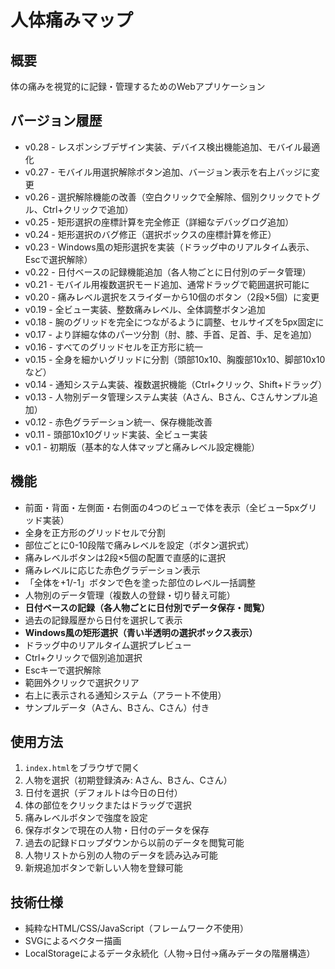 # 人体痛みマップ

## 概要
体の痛みを視覚的に記録・管理するためのWebアプリケーション

## バージョン履歴
- v0.28 - レスポンシブデザイン実装、デバイス検出機能追加、モバイル最適化
- v0.27 - モバイル用選択解除ボタン追加、バージョン表示を右上バッジに変更
- v0.26 - 選択解除機能の改善（空白クリックで全解除、個別クリックでトグル、Ctrl+クリックで追加）
- v0.25 - 矩形選択の座標計算を完全修正（詳細なデバッグログ追加）
- v0.24 - 矩形選択のバグ修正（選択ボックスの座標計算を修正）
- v0.23 - Windows風の矩形選択を実装（ドラッグ中のリアルタイム表示、Escで選択解除）
- v0.22 - 日付ベースの記録機能追加（各人物ごとに日付別のデータ管理）
- v0.21 - モバイル用複数選択モード追加、通常ドラッグで範囲選択可能に
- v0.20 - 痛みレベル選択をスライダーから10個のボタン（2段×5個）に変更
- v0.19 - 全ビュー実装、整数痛みレベル、全体調整ボタン追加
- v0.18 - 腕のグリッドを完全につながるように調整、セルサイズを5px固定に
- v0.17 - より詳細な体のパーツ分割（肘、膝、手首、足首、手、足を追加）
- v0.16 - すべてのグリッドセルを正方形に統一
- v0.15 - 全身を細かいグリッドに分割（頭部10x10、胸腹部10x10、脚部10x10など）
- v0.14 - 通知システム実装、複数選択機能（Ctrl+クリック、Shift+ドラッグ）
- v0.13 - 人物別データ管理システム実装（Aさん、Bさん、Cさんサンプル追加）
- v0.12 - 赤色グラデーション統一、保存機能改善
- v0.11 - 頭部10x10グリッド実装、全ビュー実装
- v0.1 - 初期版（基本的な人体マップと痛みレベル設定機能）

## 機能
- 前面・背面・左側面・右側面の4つのビューで体を表示（全ビュー5pxグリッド実装）
- 全身を正方形のグリッドセルで分割
- 部位ごとに0-10段階で痛みレベルを設定（ボタン選択式）
- 痛みレベルボタンは2段×5個の配置で直感的に選択
- 痛みレベルに応じた赤色グラデーション表示
- 「全体を+1/-1」ボタンで色を塗った部位のレベル一括調整
- 人物別のデータ管理（複数人の登録・切り替え可能）
- **日付ベースの記録（各人物ごとに日付別でデータ保存・閲覧）**
- 過去の記録履歴から日付を選択して表示
- **Windows風の矩形選択（青い半透明の選択ボックス表示）**
- ドラッグ中のリアルタイム選択プレビュー
- Ctrl+クリックで個別追加選択
- Escキーで選択解除
- 範囲外クリックで選択クリア
- 右上に表示される通知システム（アラート不使用）
- サンプルデータ（Aさん、Bさん、Cさん）付き

## 使用方法
1. `index.html`をブラウザで開く
2. 人物を選択（初期登録済み: Aさん、Bさん、Cさん）
3. 日付を選択（デフォルトは今日の日付）
4. 体の部位をクリックまたはドラッグで選択
5. 痛みレベルボタンで強度を設定
6. 保存ボタンで現在の人物・日付のデータを保存
7. 過去の記録ドロップダウンから以前のデータを閲覧可能
8. 人物リストから別の人物のデータを読み込み可能
9. 新規追加ボタンで新しい人物を登録可能

## 技術仕様
- 純粋なHTML/CSS/JavaScript（フレームワーク不使用）
- SVGによるベクター描画
- LocalStorageによるデータ永続化（人物→日付→痛みデータの階層構造）
